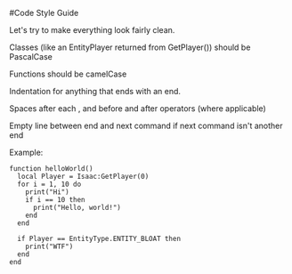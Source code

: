 #Code Style Guide

Let's try to make everything look fairly clean.

Classes (like an EntityPlayer returned from GetPlayer()) should be PascalCase

Functions should be camelCase

Indentation for anything that ends with an end.

Spaces after each , and before and after operators (where applicable)

Empty line between end and next command if next command isn't another end

Example:

```
function helloWorld()
  local Player = Isaac:GetPlayer(0)
  for i = 1, 10 do
    print("Hi")
    if i == 10 then
      print("Hello, world!")
    end
  end
  
  if Player == EntityType.ENTITY_BLOAT then
    print("WTF")
  end
end
```

